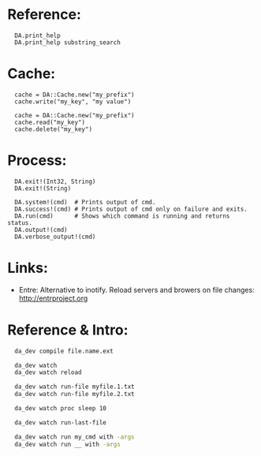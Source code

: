 
Reference:
============

```crystal
  DA.print_help
  DA.print_help substring_search
```

Cache:
======

```crystal
  cache = DA::Cache.new("my_prefix")
  cache.write("my_key", "my value")

  cache = DA::Cache.new("my_prefix")
  cache.read("my_key")
  cache.delete("my_key")
```


Process:
=======

```crystal
  DA.exit!(Int32, String)
  DA.exit!(String)

  DA.system!(cmd)  # Prints output of cmd.
  DA.success!(cmd) # Prints output of cmd only on failure and exits.
  DA.run(cmd)      # Shows which command is running and returns status.
  DA.output!(cmd)
  DA.verbose_output!(cmd)
```

Links:
======

* Entre: Alternative to inotify. Reload servers and browers
  on file changes: http://entrproject.org


Reference & Intro:
==================

```zsh
  da_dev compile file.name.ext

  da_dev watch
  da_dev watch reload

  da_dev watch run-file myfile.1.txt
  da_dev watch run-file myfile.2.txt

  da_dev watch proc sleep 10

  da_dev watch run-last-file

  da_dev watch run my_cmd with -args
  da_dev watch run __ with -args
```


